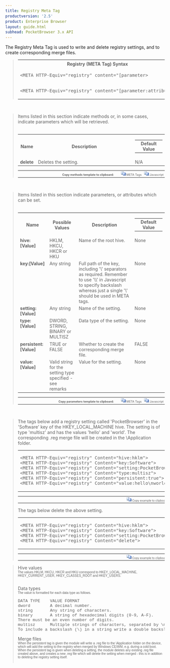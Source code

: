 ```yaml
---
title: Registry Meta Tag
productversion: '2.5'
product: Enterprise Browser
layout: guide.html
subhead: PocketBrowser 3.x API
---
```


The Registry Meta Tag is used to write and delete registry settings, and to create corresponding merge files.

<div id="SyntaxSpan" style="display:block">
<blockquote>
<table class="clsSyntax" cellspacing="1" cellpadding="3" width="95%">
<tr>
<th class="clsSyntaxHeadings">Registry (META Tag) Syntax
</th>
</tr>
<tr>
<td class="clsSyntaxCells">
<pre class="clsSyntaxCells">&lt;META HTTP-Equiv="registry" content="[parameter&gt;</pre>
</td>
</tr>
<tr>
<td class="clsSyntaxCells">
<pre class="clsSyntaxCells">&lt;META HTTP-Equiv="registry" content="[parameter:attribute&gt;</pre>
</td>
</tr>
</table>
</blockquote><br></div>
<div id="ParametersWOSpan" style="display:block">
<blockquote>
Items listed in this section indicate methods or, in some cases, indicate parameters which will be retrieved.
<BR><BR><table class="clsSyntax" cellspacing="1" cellpadding="3" width="95%">
<col width="10%">
<col width="68%">
<col width="22%">
<tr>
<th class="clsSyntaxHeadings">Name</th>
<th class="clsSyntaxHeadings">Description</th>
<th class="clsSyntaxHeadings">
<table cellspacing="0" cellpadding="0">
<tr>
  <td width="85%" class="clsSyntaxHeadings" style="border-bottom-style: none;">Default Value</td>
</tr>
</table>
</th>
</tr>
<tr>
<td valign="top" class="clsSyntaxCells"><b>delete</b></td>
<td valign="top" class="clsSyntaxCells">Deletes the setting.</td>
<td valign="top" class="clsSyntaxCells">
		N/A
	</td>
</tr>
</table>
<table cellspacing="1" cellpadding="3" width="95%">
<col width="78%">
<col width="8%">
<col width="1%">
<col width="5%">
<col width="1%">
<col width="5%">
<col width="2%">
<tr align="right">
<td></td>
<td valign="bottom" style="border-bottom-style: none;font-weight:normal;font-size:xx-small;"><nobr><b>Copy methods template to clipboard:</b></nobr></td>
<td></td>
<td valign="bottom" style="border-bottom-style: none;font-weight:normal;font-size:xx-small;"><nobr><img id="imgCopyDefaultsWO" alt="Copy META Tag template to clipboard" onclick="CopyTemplate('txtMETATemplateWO')" onmouseover="this.style.cursor='hand'" src="../Resources/CopyDefaults.gif">
	META Tags
</nobr></td>
<td></td>
<td valign="middle" style="border-bottom-style: none;font-weight:normal;font-size:xx-small;"><nobr><img id="imgCopyDefaultsWO" alt="Copy Javascript template to clipboard" onclick="CopyTemplate('txtJavascriptTemplateWO')" onmouseover="this.style.cursor='hand'" src="../Resources/CopyDefaults.gif">
	Javascript
</nobr></td>
<td></td>
</tr>
</table>
<div style="display:none"><textarea id="txtMETATemplateWO">&lt;!-- 
The Registry META Tag is used to write and delete registry settings, and create corresponding merge files.
--&gt;
&lt;!-- &lt;META HTTP-Equiv="Registry" Content="delete"&gt; --&gt;      &lt;!-- Deletes the setting. --&gt;</textarea></div>
<div style="display:none"><textarea id="txtJavascriptTemplateWO">&lt;script&gt;
/*
The Registry META Tag is used to write and delete registry settings, and create corresponding merge files.
*/

function doRegistryInit()
{
var objGeneric = new ActiveXObject("PocketBrowser.Generic");

//objGeneric.InvokeMETAFunction('Registry', 'delete');      /* Deletes the setting. */

}
&lt;/script&gt;</textarea></div>
</blockquote><br></div>
<div id="ParametersWSpan" style="display:block">
<blockquote>
Items listed in this section indicate parameters, or attributes which can be set.
<BR><BR><table class="clsSyntax" cellspacing="1" cellpadding="3" width="95%">
<col width="20%">
<col width="20%">
<col width="38%">
<col width="22%">
<tr>
<th class="clsSyntaxHeadings">Name</th>
<th class="clsSyntaxHeadings">Possible Values</th>
<th class="clsSyntaxHeadings">Description</th>
<th class="clsSyntaxHeadings">
<table cellspacing="0" cellpadding="0">
<tr>
  <td width="85%" class="clsSyntaxHeadings" style="border-bottom-style: none;">Default Value</td>
</tr>
</table>
</th>
</tr>
<tr>
<td valign="top" class="clsSyntaxCells"><b>hive:[Value]
					</b></td>
<td valign="top" class="clsSyntaxCells">HKLM, HKCU, HKCR or HKU</td>
<td valign="top" class="clsSyntaxCells">Name of the root hive.</td>
<td valign="top" class="clsSyntaxCells">None</td>
</tr>
<tr>
<td valign="top" class="clsSyntaxCells"><b>key:[Value]
					</b></td>
<td valign="top" class="clsSyntaxCells">Any string</td>
<td valign="top" class="clsSyntaxCells">Full path of the key, including '\' separators as required.  Remember to use '\\' in Javascript to specify backslash whereas just a single '\' should be used in META tags.</td>
<td valign="top" class="clsSyntaxCells">None</td>
</tr>
<tr>
<td valign="top" class="clsSyntaxCells"><b>setting:[Value]
					</b></td>
<td valign="top" class="clsSyntaxCells">Any string</td>
<td valign="top" class="clsSyntaxCells">Name of the setting.</td>
<td valign="top" class="clsSyntaxCells">None</td>
</tr>
<tr>
<td valign="top" class="clsSyntaxCells"><b>type:[Value]
					</b></td>
<td valign="top" class="clsSyntaxCells">DWORD, STRING, BINARY or MULTISZ</td>
<td valign="top" class="clsSyntaxCells">Data type of the setting.</td>
<td valign="top" class="clsSyntaxCells">None</td>
</tr>
<tr>
<td valign="top" class="clsSyntaxCells"><b>persistent:[Value]
					</b></td>
<td valign="top" class="clsSyntaxCells">TRUE or FALSE</td>
<td valign="top" class="clsSyntaxCells">Whether to create the corresponding merge file.</td>
<td valign="top" class="clsSyntaxCells">FALSE</td>
</tr>
<tr>
<td valign="top" class="clsSyntaxCells"><b>value:[Value]
					</b></td>
<td valign="top" class="clsSyntaxCells">Valid string for the setting type specified - see remarks</td>
<td valign="top" class="clsSyntaxCells">Value for the setting.</td>
<td valign="top" class="clsSyntaxCells">None</td>
</tr>
</table>
<table cellspacing="1" cellpadding="3" width="95%">
<col width="78%">
<col width="8%">
<col width="1%">
<col width="5%">
<col width="1%">
<col width="5%">
<col width="2%">
<tr align="right">
<td></td>
<td valign="bottom" style="border-bottom-style: none;font-weight:normal;font-size:xx-small;"><nobr><b>Copy parameters template to clipboard:</b></nobr></td>
<td></td>
<td valign="bottom" style="border-bottom-style: none;font-weight:normal;font-size:xx-small;"><nobr><img id="imgCopyDefaultsW" alt="Copy META Tag template to clipboard" onclick="CopyTemplate('txtMETATemplateW')" onmouseover="this.style.cursor='hand'" src="../Resources/CopyDefaults.gif">
	META Tags
</nobr></td>
<td></td>
<td valign="middle" style="border-bottom-style: none;font-weight:normal;font-size:xx-small;"><nobr><img id="imgCopyDefaultsW" alt="Copy Javascript template to clipboard" onclick="CopyTemplate('txtJavascriptTemplateW')" onmouseover="this.style.cursor='hand'" src="../Resources/CopyDefaults.gif">
	Javascript
</nobr></td>
<td></td>
</tr>
</table>
<div style="display:none"><textarea id="txtMETATemplateW">&lt;!-- 
The Registry META Tag is used to write and delete registry settings, and create corresponding merge files.
--&gt;

&lt;!-- &lt;META HTTP-Equiv="Registry" Content="hive:[Value]"&gt; --&gt;      &lt;!-- Name of the root hive. --&gt;
&lt;!-- &lt;META HTTP-Equiv="Registry" Content="key:[Value]"&gt; --&gt;      &lt;!-- Full path of the key, including '\' separators as required.  Remember to use '\\' in Javascript to specify backslash whereas just a single '\' should be used in META tags. --&gt;
&lt;!-- &lt;META HTTP-Equiv="Registry" Content="setting:[Value]"&gt; --&gt;      &lt;!-- Name of the setting. --&gt;
&lt;!-- &lt;META HTTP-Equiv="Registry" Content="type:[Value]"&gt; --&gt;      &lt;!-- Data type of the setting. --&gt;
&lt;!-- &lt;META HTTP-Equiv="Registry" Content="persistent:[Value]"&gt; --&gt;      &lt;!-- Whether to create the corresponding merge file. --&gt;
&lt;!-- &lt;META HTTP-Equiv="Registry" Content="value:[Value]"&gt; --&gt;      &lt;!-- Value for the setting. --&gt;</textarea></div>
<div style="display:none"><textarea id="txtJavascriptTemplateW">&lt;script&gt;
/*
The Registry META Tag is used to write and delete registry settings, and create corresponding merge files.
*/
function doRegistryInit()
{
var objGeneric = new ActiveXObject("PocketBrowser.Generic");

//objGeneric.InvokeMETAFunction('Registry', 'hive:[Value]');      /* Name of the root hive. */
//objGeneric.InvokeMETAFunction('Registry', 'key:[Value]');      /* Full path of the key, including '\' separators as required.  Remember to use '\\' in Javascript to specify backslash whereas just a single '\' should be used in META tags. */
//objGeneric.InvokeMETAFunction('Registry', 'setting:[Value]');      /* Name of the setting. */
//objGeneric.InvokeMETAFunction('Registry', 'type:[Value]');      /* Data type of the setting. */
//objGeneric.InvokeMETAFunction('Registry', 'persistent:[Value]');      /* Whether to create the corresponding merge file. */
//objGeneric.InvokeMETAFunction('Registry', 'value:[Value]');      /* Value for the setting. */
}
&lt;/script&gt;</textarea></div>
</blockquote><br></div>
<div id="ExamplesSpan" style="display:block">
<blockquote>
<p>
The tags below add a registry setting called 'PocketBrowser' in the 'Software' key of the
HKEY_LOCAL_MACHINE hive.
The setting is of type 'multisz' and has the values 'hello' and 'world'. The corresponding
.reg merge file will be created in the \Application folder.
</p>
<table class="clsSyntax" cellspacing="1" cellpadding="3" width="95%">
<tr>
<td>
<pre class="clsSyntaxCells">
&lt;META HTTP-Equiv="registry" Content="hive:hklm"&gt;
&lt;META HTTP-Equiv="registry" Content="key:Software"&gt;
&lt;META HTTP-Equiv="registry" Content="setting:PocketBrowser"&gt;
&lt;META HTTP-Equiv="registry" Content="type:multisz"&gt;
&lt;META HTTP-Equiv="registry" Content="persistent:true"&gt;
&lt;META HTTP-Equiv="registry" Content="value:hello\nworld"&gt;
</pre>
</td>
</tr>
</table>
<table cellspacing="1" cellpadding="3" width="95%">
<col width="85%">
<col width="15%">
<tr align="right">
<td></td>
<td valign="bottom" style="border-bottom-style: none;font-weight:normal;font-size:xx-small;"><nobr><img id="imgCopyDefaults" alt="Copy example to clipboard" onmouseover="this.style.cursor='hand'" src="../Resources/CopyDefaults.gif" onclick="CopyTemplate('ID0EJE');">
	Copy example to clipboard
</nobr></td>
</tr>
</table>
<div id="Examples" style="display:none"><textarea id="ID0EJE">&lt;!-- 
The tags below add a registry setting called 'PocketBrowser' in the 'Software' key of the
HKEY_LOCAL_MACHINE hive.
The setting is of type 'multisz' and has the values 'hello' and 'world'. The corresponding
.reg merge file will be created in the \Application folder.
--&gt;
&lt;META HTTP-Equiv="registry" Content="hive:hklm"&gt;
&lt;META HTTP-Equiv="registry" Content="key:Software"&gt;
&lt;META HTTP-Equiv="registry" Content="setting:PocketBrowser"&gt;
&lt;META HTTP-Equiv="registry" Content="type:multisz"&gt;
&lt;META HTTP-Equiv="registry" Content="persistent:true"&gt;
&lt;META HTTP-Equiv="registry" Content="value:hello\nworld"&gt;
</textarea></div>
<p>
The tags below delete the above setting.
</p>
<table class="clsSyntax" cellspacing="1" cellpadding="3" width="95%">
<tr>
<td>
<pre class="clsSyntaxCells">
&lt;META HTTP-Equiv="registry" Content="hive:hklm"&gt;
&lt;META HTTP-Equiv="registry" Content="key:Software"&gt;
&lt;META HTTP-Equiv="registry" Content="setting:PocketBrowser"&gt;
&lt;META HTTP-Equiv="registry" Content="delete"&gt;
</pre>
</td>
</tr>
</table>
<table cellspacing="1" cellpadding="3" width="95%">
<col width="85%">
<col width="15%">
<tr align="right">
<td></td>
<td valign="bottom" style="border-bottom-style: none;font-weight:normal;font-size:xx-small;"><nobr><img id="imgCopyDefaults" alt="Copy example to clipboard" onmouseover="this.style.cursor='hand'" src="../Resources/CopyDefaults.gif" onclick="CopyTemplate('ID0EQE');">
	Copy example to clipboard
</nobr></td>
</tr>
</table>
<div id="Examples" style="display:none"><textarea id="ID0EQE">&lt;!-- 
The tags below delete the above setting.
--&gt;
&lt;META HTTP-Equiv="registry" Content="hive:hklm"&gt;
&lt;META HTTP-Equiv="registry" Content="key:Software"&gt;
&lt;META HTTP-Equiv="registry" Content="setting:PocketBrowser"&gt;
&lt;META HTTP-Equiv="registry" Content="delete"&gt;
</textarea></div>
</blockquote>
</div>
<div id="RemarksSpan" style="display:block">
<blockquote>
<DIV class="clsRef">Hive values</DIV>
<DIV style="font-family:verdana,arial,helvetica;font-size:x-small;">
The values HKLM, HKCU, HKCR and HKU correspond to HKEY_LOCAL_MACHINE, HKEY_CURRENT_USER,
HKEY_CLASSES_ROOT and HKEY_USERS.
</DIV>
<pre style="font-family:courier;font-size:small;"></pre>
<DIV class="clsRef">Data types</DIV>
<DIV style="font-family:verdana,arial,helvetica;font-size:x-small;">
The value is formatted for each data type as follows.
</DIV>
<pre style="font-family:courier;font-size:small;">
DATA TYPE    VALUE FORMAT
dword        A decimal number.
string       Any string of characters.
binary       A string of hexadecimal digits (0-9, A-F).
There must be an even number of digits.
multisz      Multiple strings of characters, separated by \n.
To include a backslash (\) in a string write a double backslash (\\).
</pre>
<DIV class="clsRef">Merge files</DIV>
<DIV style="font-family:verdana,arial,helvetica;font-size:x-small;">
When the persistent tag is given the module will write a .reg file to the \Application folder on the device, which will add the setting to the registry when merged by Windows CE/WM, e.g. during a cold boot. When the persistent tag is given when deleting a setting, the module deletes any existing .reg file created above, and creates a new .reg file which will delete the setting when merged - this is in addition to deleting the registry setting itself.
</DIV>
<pre style="font-family:courier;font-size:small;"></pre>
</blockquote><br>
</div>
